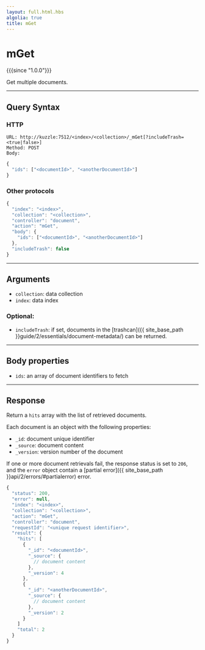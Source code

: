 ```yaml
---
layout: full.html.hbs
algolia: true
title: mGet
---
```


# mGet

{{{since "1.0.0"}}}

Get multiple documents.

---

## Query Syntax

### HTTP

```http
URL: http://kuzzle:7512/<index>/<collection>/_mGet[?includeTrash=<true|false>]
Method: POST  
Body:
```

```js
{
  "ids": ["<documentId>", "<anotherDocumentId>"]
}
```

### Other protocols

```js
{
  "index": "<index>",
  "collection": "<collection>",
  "controller": "document",
  "action": "mGet",
  "body": {
    "ids": ["<documentId>", "<anotherDocumentId>"]
  },
  "includeTrash": false
}
```

---

## Arguments

* `collection`: data collection
* `index`: data index

### Optional:

* `includeTrash`: if set, documents in the [trashcan]({{ site_base_path }}guide/2/essentials/document-metadata/) can be returned.

---

## Body properties

* `ids`: an array of document identifiers to fetch

---

## Response

Return a `hits` array with the list of retrieved documents.

Each document is an object with the following properties:

* `_id`: document unique identifier
* `_source`: document content
* `_version`: version number of the document

If one or more document retrievals fail, the response status is set to `206`, and the `error` object contain a [partial error]({{ site_base_path }}api/2/errors/#partialerror) error.


```js
{
  "status": 200,
  "error": null,
  "index": "<index>",
  "collection": "<collection>",
  "action": "mGet",
  "controller": "document",
  "requestId": "<unique request identifier>",
  "result": {
    "hits": [
      {
        "_id": "<documentId>",
        "_source": {
          // document content
        },
        "_version": 4
      },
      {
        "_id": "<anotherDocumentId>",
        "_source": {
          // document content
        },
        "_version": 2
      }
    ]
    "total": 2
  }
}
```
